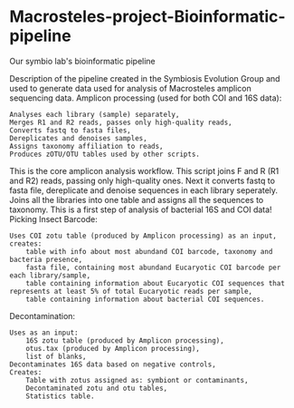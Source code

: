 # Macrosteles-project-Bioinformatic-pipeline
Our symbio lab's bioinformatic pipeline

Description of the pipeline created in the Symbiosis Evolution Group and used to generate data used for analysis of Macrosteles amplicon sequencing data.
Amplicon processing (used for both COI and 16S data):

    Analyses each library (sample) separately,
    Merges R1 and R2 reads, passes only high-quality reads,
    Converts fastq to fasta files,
    Dereplicates and denoises samples,
    Assigns taxonomy affiliation to reads,
    Produces zOTU/OTU tables used by other scripts.

This is the core amplicon analysis workflow. This script joins F and R (R1 and R2) reads, passing only high-quality ones. Next it converts fastq to fasta file, dereplicate and denoise sequences in each library seperately. Joins all the libraries into one table and assigns all the sequences to taxonomy. This is a first step of analysis of bacterial 16S and COI data!
Picking Insect Barcode:

    Uses COI zotu table (produced by Amplicon processing) as an input,
    creates:
        table with info about most abundand COI barcode, taxonomy and bacteria presence,
        fasta file, containing most abundand Eucaryotic COI barcode per each library/sample,
        table containing information about Eucaryotic COI sequences that represents at least 5% of total Eucaryotic reads per sample,
        table containing information about bacterial COI sequences.

Decontamination:

    Uses as an input:
        16S zotu table (produced by Amplicon processing),
        otus.tax (produced by Amplicon processing),
        list of blanks,
    Decontaminates 16S data based on negative controls,
    Creates:
        Table with zotus assigned as: symbiont or contaminants,
        Decontaminated zotu and otu tables,
        Statistics table.
